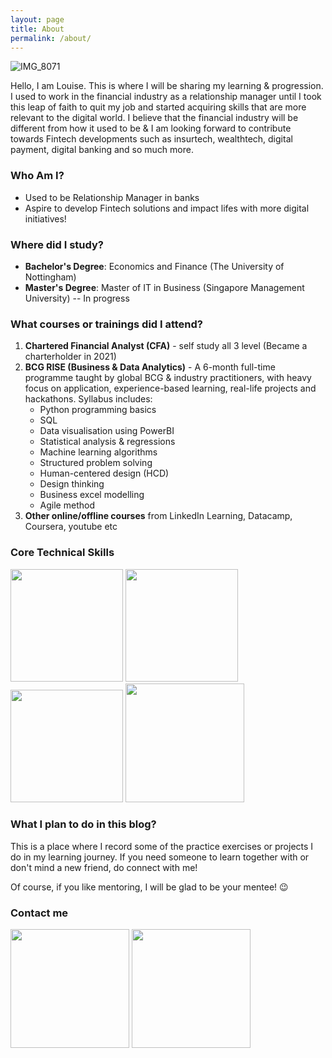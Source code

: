 ```yaml
---
layout: page
title: About
permalink: /about/
---
```

![IMG_8071](https://user-images.githubusercontent.com/85727619/122676123-172b7b00-d20f-11eb-93ee-2599cf8d9ee6.jpg)

Hello, I am Louise. This is where I will be sharing my learning & progression. I used to work in the financial industry as a relationship manager until I took this leap of faith to quit my job and started acquiring skills that are more relevant to the digital world. I believe that the financial industry will be different from how it used to be & I am looking forward to contribute towards Fintech developments such as insurtech, wealthtech, digital payment, digital banking and so much more. 

### Who Am I?
- Used to be Relationship Manager in banks
- Aspire to develop Fintech solutions and impact lifes with more digital initiatives!

### Where did I study?
- **Bachelor's Degree**: Economics and Finance (The University of Nottingham)
- **Master's Degree**: Master of IT in Business (Singapore Management University) -- In progress

### What courses or trainings did I attend?
1. **Chartered Financial Analyst (CFA)** - self study all 3 level (Became a charterholder in 2021)
2. **BCG RISE (Business & Data Analytics)** - A 6-month full-time programme taught by global BCG & industry practitioners, with heavy focus on application, experience-based learning, real-life projects and hackathons. Syllabus includes:
	- Python programming basics
    - SQL 
    - Data visualisation using PowerBI
    - Statistical analysis & regressions
    - Machine learning algorithms
    - Structured problem solving
    - Human-centered design (HCD)
    - Design thinking
    - Business excel modelling
    - Agile method
3. **Other online/offline courses** from LinkedIn Learning, Datacamp, Coursera, youtube etc

### Core Technical Skills

<img src="https://user-images.githubusercontent.com/85727619/129471805-aa611964-4b19-4a04-a60c-410aadaf12d7.png" width="180"> <img src="https://user-images.githubusercontent.com/85727619/129471498-735156a8-be8a-4d73-a561-04cc0b8397c5.png" width="180">
<img src="https://user-images.githubusercontent.com/85727619/129471499-b7d0ad1f-b993-4f79-a663-495bea3530ef.png" width="180">
<img src="https://user-images.githubusercontent.com/85727619/129471500-1bed79ff-7586-4145-9ca5-85759d3c6423.png" width="190">

### What I plan to do in this blog?
This is a place where I record some of the practice exercises or projects I do in my learning journey. If you need someone to learn together with or don't mind a new friend, do connect with me!

Of course, if you like mentoring, I will be glad to be your mentee! 😉

### Contact me<br>
[<img src="https://media.giphy.com/media/Fz4wwtUZuAjyDd8cnE/giphy.gif" width="190">](https://www.linkedin.com/in/lawshiangrou/) 
[<img src="https://media.giphy.com/media/sbcsRYc8NIeHreuMoN/giphy.gif" width="190">](https://mail.google.com/mail/?view=cm&fs=1&tf=1&to=louiselsr@gmail.com)
